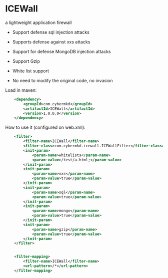 # ICEWall 
a lightweight application firewall

- Support defense sql injection attacks

- Supports defense against xxs attacks

- Support for defense MongoDB injection attacks

- Support Gzip

- White list support

- No need to modify the original code, no invasion

Load in maven:
```xml
    <dependency>
        <groupId>com.cybermkd</groupId>
        <artifactId>ICEWall</artifactId>
        <version>1.0.0.0</version>
    </dependency>
```

How to use it (configured on web.xml):

```xml
    <filter>
        <filter-name>ICEWall</filter-name>
        <filter-class>com.cybermkd.icewall.ICEWallFilter</filter-class>
        <init-param>
            <param-name>whitelists</param-name>
            <param-value>/test/a.html;</param-value>
        </init-param>
        <init-param>
            <param-name>xxs</param-name>
            <param-value>true</param-value>
        </init-param>
        <init-param>
            <param-name>sql</param-name>
            <param-value>true</param-value>
        </init-param>
        <init-param>
            <param-name>mongo</param-name>
            <param-value>true</param-value>
        </init-param>
        <init-param>
            <param-name>gzip</param-name>
            <param-value>true</param-value>
        </init-param>
    </filter>


    <filter-mapping>
        <filter-name>ICEWall</filter-name>
        <url-pattern>/*</url-pattern>
    </filter-mapping>
```